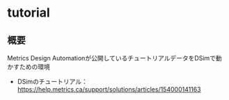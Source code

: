 # tutorial

## 概要

Metrics Design Automationが公開しているチュートリアルデータをDSimで動かすための環境

- DSimのチュートリアル：https://help.metrics.ca/support/solutions/articles/154000141163
